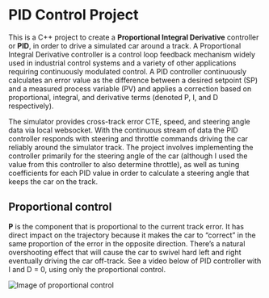 
# PID Control Project
This is a C++ project to create a **Proportional Integral Derivative** controller or **PID**, in order to drive a simulated car around a track. A Proportional Integral Derivative controller is a control loop feedback mechanism widely used in industrial control systems and a variety of other applications requiring continuously modulated control. A PID controller continuously calculates an error value as the difference between a desired setpoint (SP) and a measured process variable (PV) and applies a correction based on proportional, integral, and derivative terms (denoted P, I, and D respectively).


The simulator provides cross-track error CTE, speed, and steering angle data via local websocket. With the continuous stream of data the PID controller responds with steering and throttle commands driving the car reliably around the simulator track. The project involves implementing the controller primarily for the steering angle of the car (although I used the value from this controller to also determine throttle), as well as tuning coefficients for each PID value in order to calculate a steering angle that keeps the car on the track. 

## Proportional control
**P** is the component that is proportional to the current track error. It has direct impact on the trajectory because it makes the car to “correct” in the same proportion of the error in the opposite direction. There’s a natural overshooting effect that will cause the car to swivel hard left and right eventually driving the car off-track. See a video below of PID controller with I and D = 0, using only the proportional control.
 
![Image of proportional control](images/proportionalcontroller.gif)